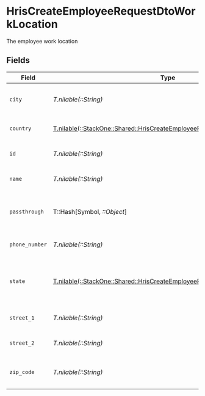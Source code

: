 # HrisCreateEmployeeRequestDtoWorkLocation

The employee work location


## Fields

| Field                                                                                                                                          | Type                                                                                                                                           | Required                                                                                                                                       | Description                                                                                                                                    | Example                                                                                                                                        |
| ---------------------------------------------------------------------------------------------------------------------------------------------- | ---------------------------------------------------------------------------------------------------------------------------------------------- | ---------------------------------------------------------------------------------------------------------------------------------------------- | ---------------------------------------------------------------------------------------------------------------------------------------------- | ---------------------------------------------------------------------------------------------------------------------------------------------- |
| `city`                                                                                                                                         | *T.nilable(::String)*                                                                                                                          | :heavy_minus_sign:                                                                                                                             | The city where the location is situated                                                                                                        | Grantham                                                                                                                                       |
| `country`                                                                                                                                      | [T.nilable(::StackOne::Shared::HrisCreateEmployeeRequestDtoSchemasCountry)](../../models/shared/hriscreateemployeerequestdtoschemascountry.md) | :heavy_minus_sign:                                                                                                                             | The country code                                                                                                                               |                                                                                                                                                |
| `id`                                                                                                                                           | *T.nilable(::String)*                                                                                                                          | :heavy_minus_sign:                                                                                                                             | Unique identifier                                                                                                                              | 8187e5da-dc77-475e-9949-af0f1fa4e4e3                                                                                                           |
| `name`                                                                                                                                         | *T.nilable(::String)*                                                                                                                          | :heavy_minus_sign:                                                                                                                             | The name of the location                                                                                                                       | Woolsthorpe Manor                                                                                                                              |
| `passthrough`                                                                                                                                  | T::Hash[Symbol, *::Object*]                                                                                                                    | :heavy_minus_sign:                                                                                                                             | Value to pass through to the provider                                                                                                          | {<br/>"other_known_names": "John Doe"<br/>}                                                                                                    |
| `phone_number`                                                                                                                                 | *T.nilable(::String)*                                                                                                                          | :heavy_minus_sign:                                                                                                                             | The phone number of the location                                                                                                               | +44 1476 860 364                                                                                                                               |
| `state`                                                                                                                                        | [T.nilable(::StackOne::Shared::HrisCreateEmployeeRequestDtoState)](../../models/shared/hriscreateemployeerequestdtostate.md)                   | :heavy_minus_sign:                                                                                                                             | The ISO3166-2 sub division where the location is situated                                                                                      | GB-LIN                                                                                                                                         |
| `street_1`                                                                                                                                     | *T.nilable(::String)*                                                                                                                          | :heavy_minus_sign:                                                                                                                             | The first line of the address                                                                                                                  | Water Lane                                                                                                                                     |
| `street_2`                                                                                                                                     | *T.nilable(::String)*                                                                                                                          | :heavy_minus_sign:                                                                                                                             | The second line of the address                                                                                                                 | Woolsthorpe by Colsterworth                                                                                                                    |
| `zip_code`                                                                                                                                     | *T.nilable(::String)*                                                                                                                          | :heavy_minus_sign:                                                                                                                             | The ZIP code/Postal code of the location                                                                                                       | NG33 5NR                                                                                                                                       |